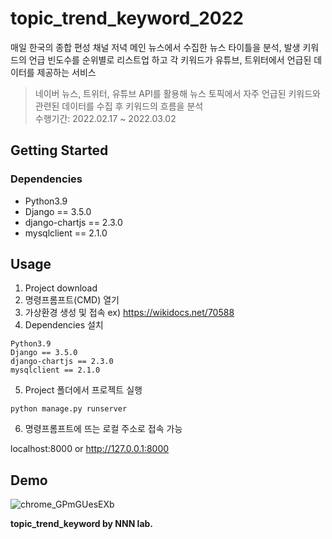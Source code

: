 # topic_trend_keyword_2022

매일 한국의 종합 편성 채널 저녁 메인 뉴스에서 수집한 뉴스 타이틀을 분석, 발생 키워드의 언급 빈도수를 순위별로 리스트업 하고 각 키워드가 유튜브, 트위터에서 언급된 데이터를 제공하는 서비스

> 네이버 뉴스, 트위터, 유튜브 API를 활용해 뉴스 토픽에서 자주 언급된 키워드와 관련된 데이터를 수집 후 키워드의 흐름을 분석   
> 수행기간: 2022.02.17 ~ 2022.03.02

## Getting Started
### Dependencies

* Python3.9
* Django == 3.5.0
* django-chartjs == 2.3.0
* mysqlclient == 2.1.0

## Usage
1. Project download
2. 명령프롬프트(CMD) 열기
3. 가상환경 생성 및 접속
ex) https://wikidocs.net/70588
5. Dependencies 설치
```
Python3.9
Django == 3.5.0
django-chartjs == 2.3.0
mysqlclient == 2.1.0
```
5. Project 폴더에서 프로젝트 실행
```
python manage.py runserver
```
6. 명령프롬프트에 뜨는 로컬 주소로 접속 가능

localhost:8000 or http://127.0.0.1:8000

## Demo
![chrome_GPmGUesEXb](https://user-images.githubusercontent.com/89976847/156387736-9b80ca81-55e5-4db7-99e8-65c3bdc4ef7c.gif)


**topic_trend_keyword by NNN lab.**
